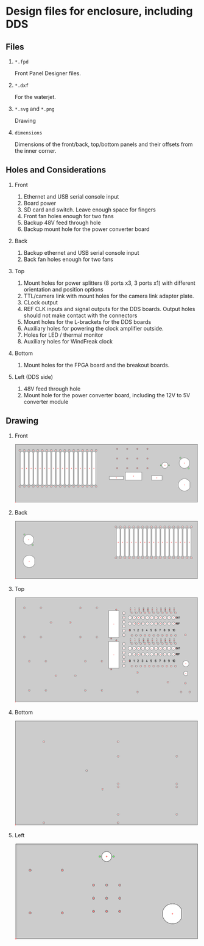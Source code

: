 # Design files for enclosure, including DDS

## Files

1. `*.fpd`

    Front Panel Designer files.

2. `*.dxf`

    For the waterjet.

3. `*.svg` and `*.png`

    Drawing

4. `dimensions`

    Dimensions of the front/back, top/bottom panels and their offsets from
    the inner corner.

## Holes and Considerations

1. Front

    1. Ethernet and USB serial console input
    2. Board power
    3. SD card and switch. Leave enough space for fingers
    4. Front fan holes enough for two fans
    5. Backup 48V feed through hole
    6. Backup mount hole for the power converter board

2. Back

    1. Backup ethernet and USB serial console input
    2. Back fan holes enough for two fans

3. Top

    1. Mount holes for power splitters (8 ports x3, 3 ports x1) with different
    orientation and position options
    2. TTL/camera link with mount holes for the camera link adapter plate.
    3. CLock output
    4. REF CLK inputs and signal outputs for the DDS boards. Output holes
    should not make contact with the connectors
    5. Mount holes for the L-brackets for the DDS boards
    6. Auxiliary holes for powering the clock amplifier outside.
    7. Holes for LED / thermal monitor
    8. Auxiliary holes for WindFreak clock

4. Bottom

    1. Mount holes for the FPGA board and the breakout boards.

5. Left (DDS side)

    1. 48V feed through hole
    2. Mount hole for the power converter board, including the 12V to 5V
       converter module

## Drawing

1. Front

    ![Front panel](front.png)

2. Back

    ![Back panel](back.png)

3. Top

    ![Top panel](top.png)

4. Bottom

    ![Bottom panel](bottom.png)

5. Left

    ![Left panel](left.png)
